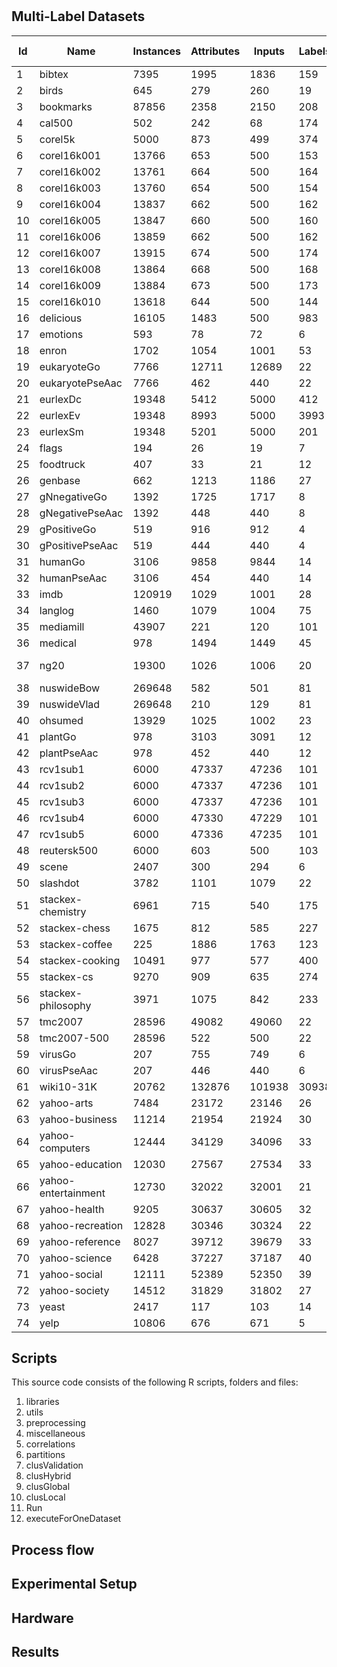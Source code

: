 # 


## Multi-Label Datasets

| Id | Name                 | Instances | Attributes | Inputs | Labels | Labelsets | Single | Max freq | Card     | Dens    | Mean IR      | Scumble   | TCS      | AttStart | AttEnd | LabelStart | LabelEnd |
|----|----------------------|-----------|------------|--------|--------|-----------|--------|----------|----------|---------|--------------|-----------|----------|----------|--------|------------|----------|
| 1  | bibtex               | 7395      | 1995       | 1836   | 159    | 2856      | 2199   | 471      | 24\.019  | 0\.0151 | 124\.983     | 0\.0938   | 205\.414 | 1        | 1836   | 1837       | 1995     |
| 2  | birds                | 645       | 279        | 260    | 19     | 133       | 73     | 294      | 1\.014   | 0\.0534 | 5\.407       | 0\.033    | 133\.955 | 1        | 260    | 261        | 279      |
| 3  | bookmarks            | 87856     | 2358       | 2150   | 208    | 18716     | 14971  | 6087     | 20\.281  | 0\.0098 | 12\.308      | 0\.0597   | 228\.479 | 1        | 2150   | 2151       | 2358     |
| 4  | cal500               | 502       | 242        | 68     | 174    | 502       | 502    | 1        | 260\.438 | 0\.1497 | 205\.778     | 0\.3372   | 155\.972 | 1        | 68     | 69         | 242      |
| 5  | corel5k              | 5000      | 873        | 499    | 374    | 3175      | 2523   | 55       | 3\.522   | 0\.0094 | 1\.895\.676  | 0\.3941   | 201\.999 | 1        | 499    | 500        | 873      |
| 6  | corel16k001          | 13766     | 653        | 500    | 153    | 4803      | 3120   | 253      | 28\.587  | 0\.0187 | 341\.552     | 0\.2731   | 19\.722  | 1        | 500    | 501        | 653      |
| 7  | corel16k002          | 13761     | 664        | 500    | 164    | 4868      | 3103   | 251      | 28\.824  | 0\.0176 | 376\.781     | 0\.2883   | 198\.049 | 1        | 500    | 501        | 664      |
| 8  | corel16k003          | 13760     | 654        | 500    | 154    | 4812      | 3069   | 258      | 28\.286  | 0\.0184 | 37\.058      | 0\.285    | 197\.304 | 1        | 500    | 501        | 654      |
| 9  | corel16k004          | 13837     | 662        | 500    | 162    | 4860      | 3112   | 250      | 2\.842   | 0\.0175 | 358\.989     | 0\.2772   | 19\.791  | 1        | 500    | 501        | 662      |
| 10 | corel16k005          | 13847     | 660        | 500    | 160    | 5034      | 3293   | 252      | 28\.577  | 0\.0179 | 349\.364     | 0\.285    | 198\.138 | 1        | 500    | 501        | 660      |
| 11 | corel16k006          | 13859     | 662        | 500    | 162    | 5009      | 3239   | 176      | 28\.849  | 0\.0178 | 333\.979     | 0\.2905   | 198\.212 | 1        | 500    | 501        | 662      |
| 12 | corel16k007          | 13915     | 674        | 500    | 174    | 5158      | 3389   | 254      | 28\.859  | 0\.0166 | 377\.146     | 0\.2821   | 19\.922  | 1        | 500    | 501        | 674      |
| 13 | corel16k008          | 13864     | 668        | 500    | 168    | 4956      | 3169   | 253      | 2\.883   | 0\.0172 | 36\.2        | 0\.2894   | 198\.469 | 1        | 500    | 501        | 668      |
| 14 | corel16k009          | 13884     | 673        | 500    | 173    | 5175      | 3346   | 177      | 29\.301  | 0\.0169 | 364\.456     | 0\.2978   | 199\.195 | 1        | 500    | 501        | 673      |
| 15 | corel16k010          | 13618     | 644        | 500    | 144    | 4692      | 2999   | 350      | 28\.153  | 0\.0196 | 329\.985     | 0\.2786   | 19\.638  | 1        | 500    | 501        | 644      |
| 16 | delicious            | 16105     | 1483       | 500    | 983    | 15806     | 15642  | 19       | 19\.02   | 0\.0193 | 711\.338     | 0\.532    | 227\.734 | 1        | 500    | 501        | 1483     |
| 17 | emotions             | 593       | 78         | 72     | 6      | 27        | 4      | 81       | 18\.685  | 0\.3114 | 14\.781      | 0\.011    | 93\.643  | 1        | 72     | 73         | 78       |
| 18 | enron                | 1702      | 1054       | 1001   | 53     | 753       | 573    | 163      | 33\.784  | 0\.0637 | 739\.528     | 0\.3028   | 175\.031 | 1        | 1001   | 1002       | 1054     |
| 19 | eukaryoteGo          | 7766      | 12711      | 12689  | 22     | 112       | 37     | 1580     | 11\.456  | 0\.0521 | 450\.117     | 0\.0174   | 17\.258  | 1        | 12689  | 12690      | 12711    |
| 20 | eukaryotePseAac      | 7766      | 462        | 440    | 22     | 112       | 37     | 1580     | 11\.456  | 0\.0521 | 450\.117     | 0\.0174   | 138\.963 | 1        | 440    | 441        | 462      |
| 21 | eurlexDc             | 19348     | 5412       | 5000   | 412    | 1615      | 717    | 1633     | 12\.923  | 0\.0031 | 2\.689\.297  | 0\.048    | 219\.253 | 1        | 5000   | 5001       | 5412     |
| 22 | eurlexEv             | 19348     | 8993       | 5000   | 3993   | 16467     | 14609  | 34       | 53\.102  | 0\.0013 | 396\.636     | 0\.4201   | 265\.186 | 1        | 5000   | 5001       | 8993     |
| 23 | eurlexSm             | 19348     | 5201       | 5000   | 201    | 2504      | 1182   | 1041     | 22\.133  | 0\.011  | 5\.369\.761  | 0\.182    | 216\.461 | 1        | 5000   | 5001       | 5201     |
| 24 | flags                | 194       | 26         | 19     | 7      | 54        | 24     | 27       | 33\.918  | 0\.4845 | 22\.547      | 0\.0606   | 88\.793  | 1        | 19     | 20         | 26       |
| 25 | foodtruck            | 407       | 33         | 21     | 12     | 116       | 74     | 115      | 22\.899  | 0\.1908 | 70\.945      | 0\.1035   | 10\.283  | 1        | 21     | 22         | 33       |
| 26 | genbase              | 662       | 1213       | 1186   | 27     | 32        | 10     | 170      | 12\.523  | 0\.0464 | 373\.146     | 0\.0288   | 138\.399 | 1        | 1186   | 1187       | 1213     |
| 27 | gNnegativeGo         | 1392      | 1725       | 1717   | 8      | 19        | 5      | 533      | 1\.046   | 0\.1307 | 184\.476     | 0\.0096   | 124\.722 | 1        | 1717   | 1718       | 1725     |
| 28 | gNegativePseAac      | 1392      | 448        | 440    | 8      | 19        | 5      | 533      | 1\.046   | 0\.1307 | 184\.476     | 0\.0096   | 111\.107 | 1        | 440    | 441        | 448      |
| 29 | gPositiveGo          | 519       | 916        | 912    | 4      | 7         | 2      | 206      | 10\.077  | 0\.2519 | 38\.605      | 0\.001    | 101\.478 | 1        | 912    | 913        | 916      |
| 30 | gPositivePseAac      | 519       | 444        | 440    | 4      | 7         | 2      | 206      | 10\.077  | 0\.2519 | 38\.605      | 0\.001    | 9\.419   | 1        | 440    | 441        | 444      |
| 31 | humanGo              | 3106      | 9858       | 9844   | 14     | 85        | 28     | 718      | 11\.851  | 0\.0847 | 152\.893     | 0\.0203   | 162\.763 | 1        | 9844   | 9845       | 9858     |
| 32 | humanPseAac          | 3106      | 454        | 440    | 14     | 85        | 28     | 718      | 11\.851  | 0\.0847 | 152\.893     | 0\.0203   | 131\.685 | 1        | 440    | 441        | 454      |
| 33 | imdb                 | 120919    | 1029       | 1001   | 28     | 4503      | 2263   | 13144    | 19\.997  | 0\.0714 | 25\.124      | 0\.1082   | 186\.535 | 1        | 1001   | 1002       | 1029     |
| 34 | langlog              | 1460      | 1079       | 1004   | 75     | 304       | 189    | 207      | 11\.801  | 0\.0157 | 392\.669     | 0\.051    | 169\.463 | 1        | 1004   | 1005       | 1079     |
| 35 | mediamill            | 43907     | 221        | 120    | 101    | 6555      | 4104   | 2363     | 43\.756  | 0\.0433 | 2\.564\.047  | 0\.3547   | 181\.906 | 1        | 120    | 121        | 221      |
| 36 | medical              | 978       | 1494       | 1449   | 45     | 94        | 33     | 155      | 12\.454  | 0\.0277 | 895\.014     | 0\.0471   | 156\.286 | 1        | 1449   | 1450       | 1494     |
| 37 | ng20                 | 19300     | 1026       | 1006   | 20     | 55        | 17     | 997      | 10\.289  | 0\.0514 | 10\.073      | 3,20E\-02 | 139\.168 | 1        | 1006   | 1007       | 1026     |
| 38 | nuswideBow           | 269648    | 582        | 501    | 81     | 18430     | 11378  | 60301    | 18\.685  | 0\.0231 | 951\.187     | 0\.171    | 204\.328 | 1        | 501    | 502        | 582      |
| 39 | nuswideVlad          | 269648    | 210        | 129    | 81     | 18430     | 11378  | 60301    | 18\.685  | 0\.0231 | 951\.187     | 0\.171    | 19\.076  | 1        | 129    | 130        | 210      |
| 40 | ohsumed              | 13929     | 1025       | 1002   | 23     | 1147      | 578    | 1175     | 16\.631  | 0\.0723 | 78\.692      | 0\.0688   | 170\.902 | 1        | 1002   | 1003       | 1025     |
| 41 | plantGo              | 978       | 3103       | 3091   | 12     | 32        | 8      | 277      | 10\.787  | 0\.0899 | 66\.904      | 0\.0058   | 139\.869 | 1        | 3091   | 3092       | 3103     |
| 42 | plantPseAac          | 978       | 452        | 440    | 12     | 32        | 8      | 277      | 10\.787  | 0\.0899 | 66\.904      | 0\.0058   | 120\.374 | 1        | 440    | 441        | 452      |
| 43 | rcv1sub1             | 6000      | 47337      | 47236  | 101    | 1028      | 657    | 246      | 28\.797  | 0\.0285 | 544\.923     | 0\.2237   | 223\.134 | 1        | 47236  | 47237      | 47337    |
| 44 | rcv1sub2             | 6000      | 47337      | 47236  | 101    | 954       | 589    | 549      | 26\.342  | 0\.0261 | 455\.138     | 0\.2092   | 222\.387 | 1        | 47236  | 47237      | 47337    |
| 45 | rcv1sub3             | 6000      | 47337      | 47236  | 101    | 939       | 591    | 635      | 26\.142  | 0\.0259 | 683\.326     | 0\.2075   | 222\.228 | 1        | 47236  | 47237      | 47337    |
| 46 | rcv1sub4             | 6000      | 47330      | 47229  | 101    | 816       | 491    | 950      | 24\.837  | 0\.0246 | 893\.713     | 0\.2165   | 220\.823 | 1        | 47229  | 47230      | 47330    |
| 47 | rcv1sub5             | 6000      | 47336      | 47235  | 101    | 946       | 586    | 526      | 26\.415  | 0\.0262 | 696\.815     | 0\.2381   | 222\.303 | 1        | 47235  | 47236      | 47336    |
| 48 | reutersk500          | 6000      | 603        | 500    | 103    | 811       | 513    | 381      | 14\.622  | 0\.0142 | 519\.805     | 0\.0517   | 175\.476 | 1        | 500    | 501        | 603      |
| 49 | scene                | 2407      | 300        | 294    | 6      | 15        | 3      | 405      | 1\.074   | 0\.179  | 12\.538      | 0\.0003   | 101\.834 | 1        | 294    | 295        | 300      |
| 50 | slashdot             | 3782      | 1101       | 1079   | 22     | 156       | 56     | 525      | 11\.809  | 0\.0537 | 176\.931     | 0\.0131   | 151\.247 | 1        | 1079   | 1080       | 1101     |
| 51 | stackex\-chemistry   | 6961      | 715        | 540    | 175    | 3032      | 2331   | 318      | 21\.093  | 0\.0121 | 568\.779     | 0\.1867   | 194\.733 | 1        | 540    | 541        | 715      |
| 52 | stackex\-chess       | 1675      | 812        | 585    | 227    | 1078      | 890    | 48       | 24\.113  | 0\.0106 | 857\.898     | 0\.2625   | 187\.794 | 1        | 585    | 586        | 812      |
| 53 | stackex\-coffee      | 225       | 1886       | 1763   | 123    | 174       | 149    | 7        | 19\.867  | 0\.0162 | 272\.415     | 0\.1691   | 17\.446  | 1        | 1763   | 1764       | 1886     |
| 54 | stackex\-cooking     | 10491     | 977        | 577    | 400    | 6386      | 5276   | 134      | 22\.248  | 0\.0056 | 378\.576     | 0\.1933   | 211\.112 | 1        | 577    | 578        | 977      |
| 55 | stackex\-cs          | 9270      | 909        | 635    | 274    | 4749      | 3679   | 119      | 25\.562  | 0\.0093 | 850\.023     | 0\.2723   | 205\.324 | 1        | 635    | 636        | 909      |
| 56 | stackex\-philosophy  | 3971      | 1075       | 842    | 233    | 2249      | 1890   | 224      | 2\.272   | 0\.0098 | 687\.532     | 0\.2325   | 199\.051 | 1        | 842    | 843        | 1075     |
| 57 | tmc2007              | 28596     | 49082      | 49060  | 22     | 1341      | 662    | 2486     | 21\.579  | 0\.0981 | 151\.567     | 0\.1747   | 21\.093  | 1        | 49060  | 49061      | 49082    |
| 58 | tmc2007\-500         | 28596     | 522        | 500    | 22     | 1172      | 408    | 2484     | 22\.196  | 0\.1009 | 171\.343     | 0\.1927   | 163\.721 | 1        | 500    | 501        | 522      |
| 59 | virusGo              | 207       | 755        | 749    | 6      | 17        | 6      | 56       | 12\.174  | 0\.2029 | 40\.412      | 0\.0079   | 112\.437 | 1        | 749    | 750        | 755      |
| 60 | virusPseAac          | 207       | 446        | 440    | 6      | 17        | 6      | 56       | 12\.174  | 0\.2029 | 40\.412      | 0\.0079   | 107\.117 | 1        | 440    | 441        | 446      |
| 61 | wiki10\-31K          | 20762     | 132876     | 101938 | 30938  | 20693     | 20625  | 3        | 187\.616 | 0\.0006 | 53\.418\.088 | 0\.8387   | 318\.094 | 1        | 101938 | 101939     | 132876   |
| 62 | yahoo\-arts          | 7484      | 23172      | 23146  | 26     | 599       | 358    | 1240     | 16\.539  | 0\.0636 | 947\.379     | 0\.0595   | 197\.029 | 1        | 23146  | 23147      | 23172    |
| 63 | yahoo\-business      | 11214     | 21954      | 21924  | 30     | 233       | 115    | 5992     | 1\.599   | 0\.0533 | 8\.801\.777  | 0\.1252   | 188\.476 | 1        | 21924  | 21925      | 21954    |
| 64 | yahoo\-computers     | 12444     | 34129      | 34096  | 33     | 428       | 239    | 4122     | 15\.072  | 0\.0457 | 1\.766\.952  | 0\.0965   | 199\.926 | 1        | 34096  | 34097      | 34129    |
| 65 | yahoo\-education     | 12030     | 27567      | 27534  | 33     | 511       | 283    | 2611     | 14\.632  | 0\.0443 | 1\.681\.137  | 0\.0418   | 199\.561 | 1        | 27534  | 27535      | 27567    |
| 66 | yahoo\-entertainment | 12730     | 32022      | 32001  | 21     | 337       | 151    | 2769     | 14\.137  | 0\.0673 | 644\.169     | 0\.0387   | 192\.381 | 1        | 32001  | 32002      | 32022    |
| 67 | yahoo\-health        | 9205      | 30637      | 30605  | 32     | 335       | 169    | 2832     | 16\.441  | 0\.0514 | 6\.535\.306  | 0\.092    | 196\.088 | 1        | 30605  | 30606      | 30637    |
| 68 | yahoo\-recreation    | 12828     | 30346      | 30324  | 22     | 530       | 284    | 1652     | 14\.289  | 0\.065  | 12\.203      | 0\.0301   | 196\.836 | 1        | 30324  | 30325      | 30346    |
| 69 | yahoo\-reference     | 8027      | 39712      | 39679  | 33     | 275       | 144    | 3038     | 11\.744  | 0\.0356 | 4\.618\.628  | 0\.0486   | 197\.019 | 1        | 39679  | 39680      | 39712    |
| 70 | yahoo\-science       | 6428      | 37227      | 37187  | 40     | 457       | 252    | 1200     | 14\.498  | 0\.0362 | 526\.318     | 0\.0575   | 203\.373 | 1        | 37187  | 37188      | 37227    |
| 71 | yahoo\-social        | 12111     | 52389      | 52350  | 39     | 361       | 179    | 4062     | 12\.793  | 0\.0328 | 2\.577\.044  | 0\.049    | 204\.181 | 1        | 52350  | 52351      | 52389    |
| 72 | yahoo\-society       | 14512     | 31829      | 31802  | 27     | 1054      | 624    | 4092     | 16\.704  | 0\.0619 | 3\.020\.678  | 0\.0957   | 206\.235 | 1        | 31802  | 31803      | 31829    |
| 73 | yeast                | 2417      | 117        | 103    | 14     | 198       | 77     | 237      | 42\.371  | 0\.3026 | 71\.968      | 0\.1044   | 125\.621 | 1        | 103    | 104        | 117      |
| 74 | yelp                 | 10806     | 676        | 671    | 5      | 32        | 0      | 2120     | 16\.383  | 0\.3277 | 28\.756      | 0\.0332   | 115\.839 | 1        | 671    | 672        | 676      |


## Scripts
This source code consists of the following R scripts, folders and files:

01. libraries
02. utils
03. preprocessing
04. miscellaneous
05. correlations
06. partitions
07. clusValidation
08. clusHybrid
09. clusGlobal
10. clusLocal
12. Run
13. executeForOneDataset


## Process flow

## Experimental Setup

## Hardware

## Results


